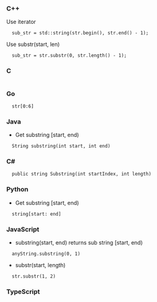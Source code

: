 ### C++
Use iterator
```
  sub_str = std::string(str.begin(), str.end() - 1);
```

Use substr(start, len)
```
  sub_str = str.substr(0, str.length() - 1);
```

### C
```

```

### Go
```
  str[0:6]
```
### Java
- Get substring [start, end) 
```
  String substring(int start, int end)
```

### C#
```  
  public string Substring(int startIndex, int length)
```

### Python
- Get substring [start, end)
```
  string[start: end]
```

### JavaScript

- substring(start, end) returns sub string [start, end)

```
  anyString.substring(0, 1)
```

- substr(start, length)  
```
  str.substr(1, 2)
```


### TypeScript
```
```